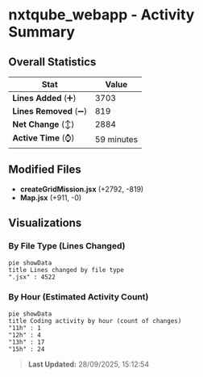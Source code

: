 # nxtqube_webapp - Activity Summary 

## Overall Statistics

| Stat                   | Value                                                             |
| ---------------------- | ----------------------------------------------------------------- |
| **Lines Added** (➕)   | 3703                                          |
| **Lines Removed** (➖) | 819                                        |
| **Net Change** (↕)    | 2884                |
| **Active Time** (⌚)   | 59 minutes |


## Modified Files
- **createGridMission.jsx** (+2792, -819)
- **Map.jsx** (+911, -0)

## Visualizations

### By File Type (Lines Changed)

```mermaid
pie showData
title Lines changed by file type
".jsx" : 4522
```

### By Hour (Estimated Activity Count)

```mermaid
pie showData
title Coding activity by hour (count of changes)
"11h" : 1
"12h" : 4
"13h" : 17
"15h" : 24
```


> **Last Updated:** 28/09/2025, 15:12:54